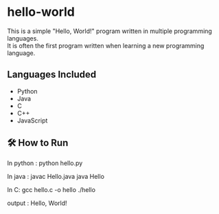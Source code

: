 # hello-world


This is a simple "Hello, World!" program written in multiple programming languages.  
It is often the first program written when learning a new programming language.

## Languages Included

- Python
- Java
- C
- C++
- JavaScript

## 🛠️ How to Run
In python :
python hello.py

In java :
javac Hello.java
java Hello


In C:
gcc hello.c -o hello
./hello

output :
Hello, World!
